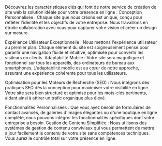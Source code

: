 ---
---

Découvrez les caractéristiques clés qui font de notre service de création de site web la solution idéale pour votre présence en ligne :
Conception Personnalisée : Chaque site que nous créons est unique, conçu pour refléter l'identité et les objectifs de votre entreprise. Nous travaillons en étroite collaboration avec vous pour capturer votre vision et créer un design sur mesure.

Expérience Utilisateur Exceptionnelle : Nous mettons l'expérience utilisateur au premier plan. Chaque élément du site est soigneusement pensé pour garantir une navigation fluide et intuitive, optimisée pour convertir les visiteurs en clients.
Adaptabilité Mobile : Votre site sera magnifique et fonctionnel sur tous les appareils, des ordinateurs de bureau aux smartphones. L'adaptabilité mobile est au cœur de notre approche, assurant une expérience cohérente pour tous les utilisateurs.

Optimisation pour les Moteurs de Recherche (SEO) : Nous intégrons des pratiques SEO dès la conception pour maximiser votre visibilité en ligne. Votre site sera bien structuré et optimisé pour les mots-clés pertinents, aidant ainsi à attirer un trafic organique plus élevé.

Fonctionnalités Personnalisées : Que vous ayez besoin de formulaires de contact avancés, de galeries d'images élégantes ou d'une boutique en ligne complète, nous pouvons intégrer les fonctionnalités spécifiques dont votre entreprise a besoin.
Gestion de Contenu Simplifiée : Nous utilisons des systèmes de gestion de contenu conviviaux qui vous permettent de mettre à jour facilement le contenu de votre site sans compétences techniques. Vous aurez le contrôle total sur votre présence en ligne.
